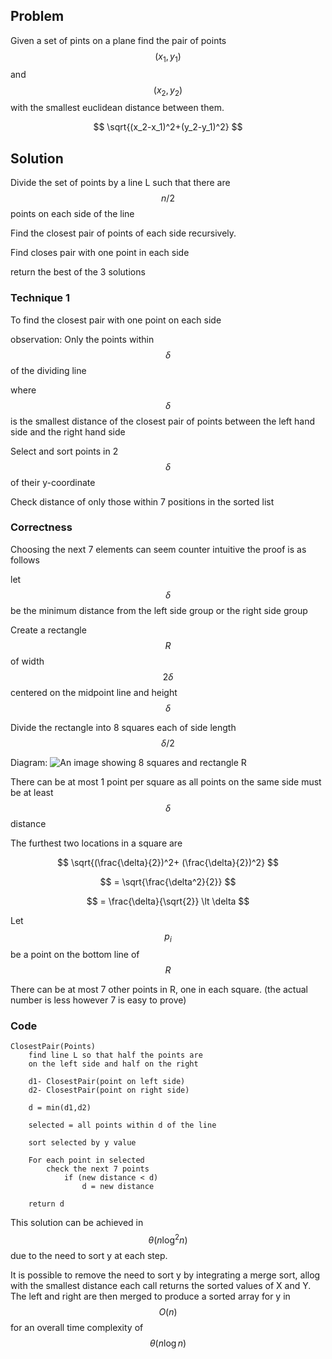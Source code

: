 
## Problem

Given a set of pints on a plane find the pair of points $$(x_1,y_1)$$ and $$(x_2,y_2)$$ with the smallest euclidean distance between them. 

$$
\sqrt{(x_2-x_1)^2+(y_2-y_1)^2}
$$


## Solution

Divide the set of points by a line L such that there are $$n/2$$ points on each side of the line

Find the closest pair of points of each side recursively.

Find closes pair with one point in each side

return the best of the 3 solutions

### Technique 1
To find the closest pair with one point on each side

observation: Only the points within $$\delta$$ of the dividing line

where $$\delta$$ is the smallest distance of the closest pair of points between the left hand side and the right hand side

Select and sort points in 2 $$\delta$$ of their y-coordinate

Check distance of only those within 7 positions in the sorted list

### Correctness
Choosing the next 7 elements can seem counter intuitive the proof is as follows

let $$\delta$$ be the minimum distance from the left side group or the right side group

Create a rectangle $$R$$ of width $$2\delta$$ centered on the midpoint line and height $$\delta$$

Divide the rectangle into 8 squares each of side length $$\delta/2$$

Diagram:
![An image showing 8 squares and rectangle R](/assets/ClosestPairProof.png)

There can be at most 1 point per square as all points on the same side must be at least $$\delta$$ distance

The furthest two locations in a square are

$$
\sqrt{(\frac{\delta}{2})^2+ (\frac{\delta}{2})^2}
$$

$$
= \sqrt{\frac{\delta^2}{2}}
$$

$$
= \frac{\delta}{\sqrt{2}} \lt \delta
$$

Let $$p_i$$ be a point on the bottom line of $$R$$

There can be at most 7 other points in R, one in each square.
(the actual number is less however 7 is easy to prove)

### Code

```
ClosestPair(Points)
    find line L so that half the points are 
    on the left side and half on the right

    d1- ClosestPair(point on left side)
    d2- ClosestPair(point on right side)

    d = min(d1,d2)

    selected = all points within d of the line

    sort selected by y value

    For each point in selected
        check the next 7 points
            if (new distance < d)
                d = new distance
    
    return d
```
This solution can be achieved in $$\theta(n \log^2n)$$ due to the need to sort y at each step.

It is possible to remove the need to sort y by integrating a merge sort, allog with the smallest distance each call returns the sorted values of X and Y. The left and right are then merged to produce a sorted array for y in $$O(n)$$ for an overall time complexity of $$\theta (n \log n)$$